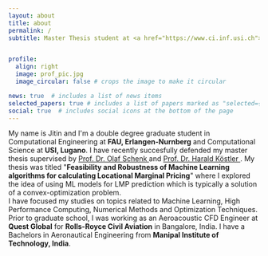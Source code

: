 ```yaml
---
layout: about
title: about
permalink: /
subtitle: Master Thesis student at <a href="https://www.ci.inf.usi.ch">Institute of Computing (CI)</a> at USI, Lugano. <br>Research Assistant for <a href="https://www.mad.tf.fau.de/research/projects/tracking-in-the-deutsche-museum-nurnberg/">Deutsche Museum project</a> at <a href="https://www.mad.tf.fau.de">Machine Learning and Data Analytics Lab</a>, FAU, Erlangen.


profile:
  align: right
  image: prof_pic.jpg
  image_circular: false # crops the image to make it circular

news: true  # includes a list of news items
selected_papers: true # includes a list of papers marked as "selected={true}"
social: true  # includes social icons at the bottom of the page
---
```


My name is Jitin and I'm a double degree graduate student in Computational Engineering at **FAU, Erlangen-Nurnberg** and Computational Science at **USI, Lugano**. I have recently succesfully defended my master thesis supervised by <a href="https://scholar.google.ch/olaf.schenk"> Prof. Dr. Olaf Schenk </a> and <a href="https://www.cs10.tf.fau.de/person/harald-koestler/"> Prof. Dr. Harald Köstler </a>. My thesis was titled "**Feasibility and Robustness of Machine Learning algorithms for calculating Locational Marginal Pricing**" where I explored the idea of using ML models for LMP prediction which is typically a solution of a convex-optimization problem. 
<br>
I have focused my studies on topics related to Machine Learning, High Performance Computing, Numerical Methods and Optimization Techniques.
<br>
Prior to graduate school, I was working as an Aeroacoustic CFD Engineer at **Quest Global** for **Rolls-Royce Civil Aviation** in Bangalore, India. I have a Bachelors in Aeronautical Engineering from **Manipal Institute of Technology, India**. 
<br>